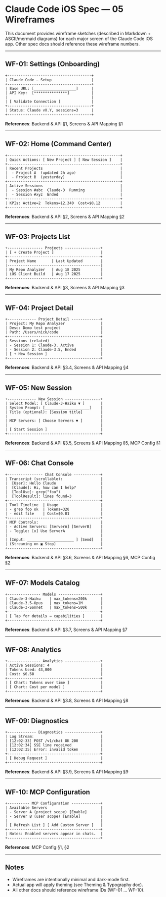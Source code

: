 # Claude Code iOS Spec — 05 Wireframes

This document provides wireframe sketches (described in Markdown + ASCII/mermaid diagrams) for each major screen of the Claude Code iOS app. Other spec docs should reference these wireframe numbers.

---

## WF-01: Settings (Onboarding)
```
+--------------------------------------+
| Claude Code — Setup                  |
+--------------------------------------+
| Base URL: [___________________]      |
| API Key:  [***************]          |
|                                      |
| [ Validate Connection ]              |
+--------------------------------------+
| Status: Claude vX.Y, sessions=3      |
+--------------------------------------+
```
**References**: Backend & API §1, Screens & API Mapping §1

---

## WF-02: Home (Command Center)
```
+---------------------------------------------------+
| Quick Actions: [ New Project ] [ New Session ]    |
+---------------------------------------------------+
| Recent Projects                                   |
|  - Project A  (updated 2h ago)                    |
|  - Project B  (yesterday)                         |
+---------------------------------------------------+
| Active Sessions                                   |
|  - Session #abc  Claude-3  Running                |
|  - Session #xyz  Ended                            |
+---------------------------------------------------+
| KPIs: Active=2  Tokens=12,340  Cost=$0.12         |
+---------------------------------------------------+
```
**References**: Backend & API §2, Screens & API Mapping §2

---

## WF-03: Projects List
```
+---------------- Projects ----------------+
| [ + Create Project ]                     |
+------------------------------------------+
| Project Name       | Last Updated        |
|------------------------------------------|
| My Repo Analyzer   | Aug 18 2025         |
| iOS Client Build   | Aug 17 2025         |
+------------------------------------------+
```
**References**: Backend & API §3, Screens & API Mapping §3

---

## WF-04: Project Detail
```
+------------- Project Detail -------------+
| Project: My Repo Analyzer                |
| Desc: Demo test project                  |
| Path: /Users/nick/code                   |
+------------------------------------------+
| Sessions (related)                       |
| - Session 1: Claude-3, Active            |
| - Session 2: Claude-3.5, Ended           |
| [ + New Session ]                        |
+------------------------------------------+
```
**References**: Backend & API §3.4, Screens & API Mapping §4

---

## WF-05: New Session
```
+------------- New Session ----------------+
| Select Model: [ Claude-3-Haiku ▼ ]       |
| System Prompt: [____________________]    |
| Title (optional): [Session title]        |
|                                          |
| MCP Servers: [ Choose Servers ▼ ]        |
|                                          |
| [ Start Session ]                        |
+------------------------------------------+
```
**References**: Backend & API §3.5, Screens & API Mapping §5, MCP Config §1

---

## WF-06: Chat Console
```
+---------------- Chat Console ------------+
| Transcript (scrollable):                 |
|  [User]: Hello Claude                    |
|  [Claude]: Hi, how can I help?           |
|  [ToolUse]: grep("foo")                  |
|  [ToolResult]: lines found=3             |
+------------------------------------------+
| Tool Timeline  | Usage                   |
| - grep foo ok  | Tokens=320              |
| - edit file    | Cost=$0.01              |
+------------------------------------------+
| MCP Controls:                            |
| - Active Servers: [ServerA] [ServerB]    |
| - Toggle: [x] Use ServerA                |
|                                          |
| [Input: _____________________ ] [Send]   |
| (Streaming on ▣ Stop)                    |
+------------------------------------------+
```
**References**: Backend & API §3.6, Screens & API Mapping §6, MCP Config §2

---

## WF-07: Models Catalog
```
+--------------- Models -------------------+
| Claude-3-Haiku    | max_tokens=200k      |
| Claude-3.5-Opus   | max_tokens=1M        |
| Claude-3-Sonnet   | max_tokens=500k      |
+------------------------------------------+
| [ Tap for details → capabilities ]       |
+------------------------------------------+
```
**References**: Backend & API §3.7, Screens & API Mapping §7

---

## WF-08: Analytics
```
+--------------- Analytics ----------------+
| Active Sessions: 4                       |
| Tokens Used: 43,000                      |
| Cost: $0.58                              |
+------------------------------------------+
| [ Chart: Tokens over time ]              |
| [ Chart: Cost per model ]                |
+------------------------------------------+
```
**References**: Backend & API §3.8, Screens & API Mapping §8

---

## WF-09: Diagnostics
```
+------------- Diagnostics ----------------+
| Log Stream:                              |
| [12:02:33] POST /v1/chat OK 200          |
| [12:02:34] SSE line received             |
| [12:02:35] Error: invalid token          |
+------------------------------------------+
| [ Debug Request ]                        |
+------------------------------------------+
```
**References**: Backend & API §3.9, Screens & API Mapping §9

---

## WF-10: MCP Configuration
```
+---------- MCP Configuration -------------+
| Available Servers                        |
| - Server A (project scope) [Enable]      |
| - Server B (user scope) [Enable]         |
|                                          |
| [ Refresh List ] [ Add Custom Server ]   |
+------------------------------------------+
| Notes: Enabled servers appear in chats.  |
+------------------------------------------+
```
**References**: MCP Config §1, §2

---

## Notes
- Wireframes are intentionally minimal and dark-mode first.
- Actual app will apply theming (see Theming & Typography doc).
- All other docs should reference wireframe IDs (WF-01 … WF-10).
